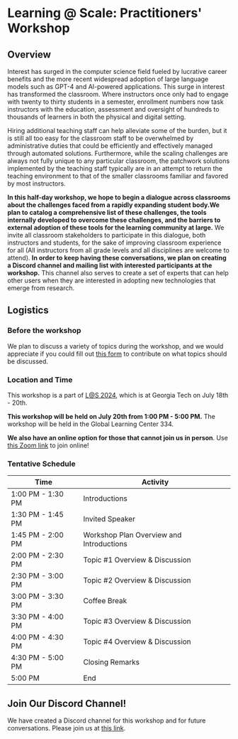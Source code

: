 # Learning @ Scale: Practitioners' Workshop

## Overview

Interest has surged in the computer science field fueled by lucrative career benefits and the more recent widespread adoption of large language models such as GPT-4 and AI-powered applications. This surge in interest has transformed the classroom. Where instructors once only had to engage with twenty to thirty students in a semester, enrollment numbers now task instructors with the education, assessment and oversight of hundreds to thousands of learners in both the physical and digital setting.

Hiring additional teaching staff can help alleviate some of the burden, but it is still all too easy for the classroom staff to be overwhelmed by administrative duties that could be efficiently and effectively managed through automated solutions. Furthermore, while the scaling challenges are always not fully unique to any particular classroom, the patchwork solutions implemented by the teaching staff typically are in an attempt to return the teaching environment to that of the smaller classrooms familiar and favored by most instructors.

**In this half-day workshop, we hope to begin a dialogue across classrooms about the challenges faced from a rapidly expanding student body.We plan to catalog a comprehensive list of these challenges, the tools internally developed to overcome these challenges, and the barriers to external adoption of these tools for the learning community at large.** We invite all classroom stakeholders to participate in this dialogue, both instructors and students, for the sake of improving classroom experience for all (All instructors from all grade levels and all disciplines are welcome to attend). **In order to keep having these conversations, we plan on creating a Discord channel and mailing list with interested participants at the workshop.** This channel also serves to create a set of experts that can help other users when they are interested in adopting new technologies that emerge from research.

## Logistics

### Before the workshop

We plan to discuss a variety of topics during the workshop, and we would appreciate if you could fill out [this form](https://docs.google.com/forms/d/e/1FAIpQLScs3blpokV1cIVRnzLCPSGBgvuhmM8JrkbwKY_SIQkRKQKb_g/viewform) to contribute on what topics should be discussed.

### Location and Time

This workshop is a part of [L@S 2024](https://learningatscale.hosting.acm.org/las2024/), which is at Georgia Tech on July 18th - 20th.

**This workshop will be held on July 20th from 1:00 PM - 5:00 PM.** The workshop will be held in the Global Learning Center 334.

**We also have an online option for those that cannot join us in person**. Use [this Zoom link](https://gatech.zoom.us/j/98702029173?pwd=ObaTf8Aq4Qtea0LAFk53SYp7UazcbL.1) to join online!

### Tentative Schedule

| Time              | Activity                                 |
| ----------------- | ---------------------------------------- |
| 1:00 PM - 1:30 PM | Introductions                            |
| 1:30 PM - 1:45 PM | Invited Speaker                          |
| 1:45 PM - 2:00 PM | Workshop Plan Overview and Introductions |
| 2:00 PM - 2:30 PM | Topic #1 Overview & Discussion           |
| 2:30 PM - 3:00 PM | Topic #2 Overview & Discussion           |
| 3:00 PM - 3:30 PM | Coffee Break                             |
| 3:30 PM - 4:00 PM | Topic #3 Overview & Discussion           |
| 4:00 PM - 4:30 PM | Topic #4 Overview & Discussion           |
| 4:30 PM - 5:00 PM | Closing Remarks                          |
| 5:00 PM           | End                                      |

## Join Our Discord Channel!

We have created a Discord channel for this workshop and for future conversations. Please join us at [this link](https://discord.gg/zA8JscjuMg).
